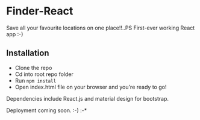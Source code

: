 # Finder-React
Save all your favourite locations on one place!!..PS First-ever working React app  :-)

## Installation
- Clone the repo
- Cd into root repo folder
- Run `npm install`
- Open index.html file on your browser and you're ready to go!

Dependencies include React.js and material design for bootstrap.

Deployment coming soon. :-) :-*

